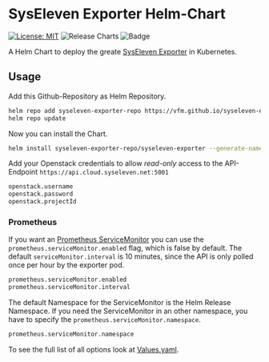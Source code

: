 # SysEleven Exporter Helm-Chart
[![License: MIT](https://img.shields.io/badge/License-MIT-yellow.svg)](https://opensource.org/licenses/MIT)
![Release Charts](https://github.com/vfm/syseleven-exporter-chart/workflows/Release%20Charts/badge.svg?branch=main)
![Badge](https://img.shields.io/badge/made%20with%20%E2%9D%A4%20by-vfm-002C5B)


A Helm Chart to deploy the greate [SysEleven Exporter](https://github.com/Staffbase/syseleven-exporter) in Kubernetes.

## Usage

Add this Github-Repository as Helm Repository.

```bash
helm repo add syseleven-exporter-repo https://vfm.github.io/syseleven-exporter-chart
helm repo update
```

Now you can install the Chart.

```bash
helm install syseleven-exporter-repo/syseleven-exporter --generate-name
```

Add your Openstack credentials to allow *read-only* access to the API-Endpoint `https://api.cloud.syseleven.net:5001`

```bash
openstack.username
openstack.password
openstack.projectId
```

### Prometheus

If you want an [Prometheus ServiceMonitor](https://github.com/prometheus-operator/prometheus-operator/blob/master/Documentation/api.md#servicemonitor) you can use the `prometheus.serviceMonitor.enabled` flag, which is false by default. The default `serviceMonitor.interval` is 10 minutes, since the API is only polled once per hour by the exporter pod.

```bash
prometheus.serviceMonitor.enabled
prometheus.serviceMonitor.interval 
```

The default Namespace for the ServiceMonitor is the Helm Release Namespace.
If you need the ServiceMonitor in an other namespace, you have to specify the `prometheus.serviceMonitor.namespace`.

```bash
prometheus.serviceMonitor.namespace
```

To see the full list of all options look at [Values.yaml](charts/syseleven-exporter-chart/values.yaml).
